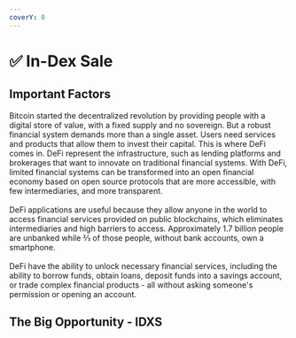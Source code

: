 ```yaml
---
coverY: 0
---
```


# ✅ In-Dex Sale

## Important Factors

Bitcoin started the decentralized revolution by providing people with a digital store of value, with a fixed supply and no sovereign. But a robust financial system demands more than a single asset. Users need services and products that allow them to invest their capital. This is where DeFi comes in. DeFi represent the infrastructure, such as lending platforms and brokerages that want to innovate on traditional financial systems. With DeFi, limited financial systems can be transformed into an open financial economy based on open source protocols that are more accessible, with few intermediaries, and more transparent.\
\
DeFi applications are useful because they allow anyone in the world to access financial services provided on public blockchains, which eliminates intermediaries and high barriers to access. Approximately 1.7 billion people are unbanked while ⅔ of those people, without bank accounts, own a smartphone.\
\
DeFi have the ability to unlock necessary financial services, including the ability to borrow funds, obtain loans, deposit funds into a savings account, or trade complex financial products - all without asking someone's permission or opening an account.

## The Big Opportunity - IDXS
